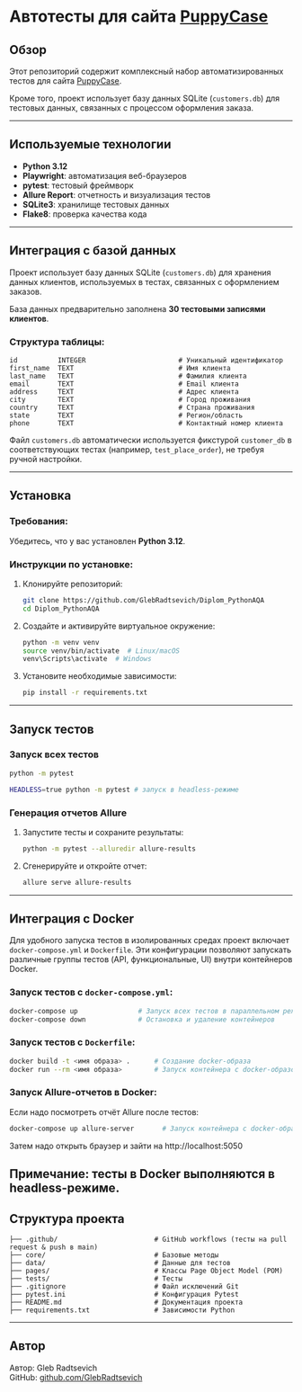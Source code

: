 # Автотесты для сайта [PuppyCase](https://315982.website3.me/)

## Обзор

Этот репозиторий содержит комплексный набор автоматизированных тестов для сайта [PuppyCase](https://315982.website3.me/).

Кроме того, проект использует базу данных SQLite (`customers.db`) для тестовых данных, связанных с процессом оформления заказа.

---

## Используемые технологии

- **Python 3.12**
- **Playwright**: автоматизация веб-браузеров
- **pytest**: тестовый фреймворк
- **Allure Report**: отчетность и визуализация тестов
- **SQLite3**: хранилище тестовых данных
- **Flake8**: проверка качества кода

---

## Интеграция с базой данных

Проект использует базу данных SQLite (`customers.db`) для хранения данных клиентов, используемых в тестах, связанных с оформлением заказов. 

База данных предварительно заполнена **30 тестовыми записями клиентов**.

### Структура таблицы:

```
id          INTEGER                       # Уникальный идентификатор
first_name  TEXT                          # Имя клиента
last_name   TEXT                          # Фамилия клиента
email       TEXT                          # Email клиента
address     TEXT                          # Адрес клиента
city        TEXT                          # Город проживания
country     TEXT                          # Страна проживания
state       TEXT                          # Регион/область
phone       TEXT                          # Контактный номер клиента
```

Файл `customers.db` автоматически используется фикстурой `customer_db` в соответствующих тестах (например, `test_place_order`), не требуя ручной настройки.

---

## Установка

### Требования:

Убедитесь, что у вас установлен **Python 3.12**.

### Инструкции по установке:

1. Клонируйте репозиторий:
    ```bash
    git clone https://github.com/GlebRadtsevich/Diplom_PythonAQA
    cd Diplom_PythonAQA
    ```

2. Создайте и активируйте виртуальное окружение:
    ```bash
    python -m venv venv
    source venv/bin/activate  # Linux/macOS
    venv\Scripts\activate  # Windows
    ```

3. Установите необходимые зависимости:
    ```bash
    pip install -r requirements.txt
    ```

---

## Запуск тестов

### Запуск всех тестов

```bash
python -m pytest

HEADLESS=true python -m pytest # запуск в headless-режиме
```

### Генерация отчетов Allure

1. Запустите тесты и сохраните результаты:
    ```bash
    python -m pytest --alluredir allure-results
    ```
2. Сгенерируйте и откройте отчет:
    ```bash
    allure serve allure-results
    ```
---

## Интеграция с Docker

Для удобного запуска тестов в изолированных средах проект включает `docker-compose.yml` и `Dockerfile`. Эти конфигурации позволяют запускать различные группы тестов (API, функциональные, UI) внутри контейнеров Docker.

### Запуск тестов с `docker-compose.yml`:

```bash
docker-compose up               # Запуск всех тестов в параллельном режиме
docker-compose down             # Остановка и удаление контейнеров
```

### Запуск тестов с `Dockerfile`:

```bash
docker build -t <имя образа> .      # Создание docker-образа
docker run --rm <имя образа>        # Запуск контейнера с docker-образом и его удаление после выполнения
```

### Запуск Allure-отчетов в Docker:
Если надо посмотреть отчёт Allure после тестов:

```bash
docker-compose up allure-server       # Запуск контейнера с docker-образом и его удаление после выполнения
```

Затем надо открыть браузер и зайти на http://localhost:5050

Примечание: тесты в Docker выполняются в headless-режиме.
---

## Структура проекта

``` vbnet
├── .github/                        # GitHub workflows (тесты на pull request & push в main)
├── core/                           # Базовые методы
├── data/                           # Данные для тестов
├── pages/                          # Классы Page Object Model (POM)
├── tests/                          # Тесты
├── .gitignore                      # Файл исключений Git
├── pytest.ini                      # Конфигурация Pytest
├── README.md                       # Документация проекта
├── requirements.txt                # Зависимости Python

```

---

## Автор

Автор: Gleb Radtsevich  
GitHub: [github.com/GlebRadtsevich](https://github.com/GlebRadtsevich)

